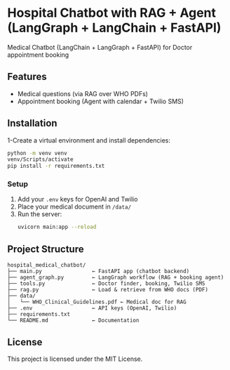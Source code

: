 # Hospital Chatbot with RAG + Agent (LangGraph + LangChain + FastAPI)
Medical Chatbot (LangChain + LangGraph + FastAPI) for Doctor appointment booking
## **Features**
- Medical questions (via RAG over WHO PDFs)
- Appointment booking (Agent with calendar + Twilio SMS)

## **Installation**
1-Create a virtual environment and install dependencies:
```sh
python -m venv venv
venv/Scripts/activate  
pip install -r requirements.txt
```

### Setup
1. Add your `.env` keys for OpenAI and Twilio
2. Place your medical document in `/data/`
3. Run the server:
   ```bash
   uvicorn main:app --reload

## **Project Structure**
```"plaintext"
hospital_medical_chatbot/
├── main.py                ← FastAPI app (chatbot backend)
├── agent_graph.py         ← LangGraph workflow (RAG + booking agent)
├── tools.py               ← Doctor finder, booking, Twilio SMS
├── rag.py                 ← Load & retrieve from WHO docs (PDF)
├── data/
│   └── WHO_Clinical_Guidelines.pdf ← Medical doc for RAG
├── .env                   ← API keys (OpenAI, Twilio)
├── requirements.txt
└── README.md              ← Documentation
```
## **License**

This project is licensed under the MIT License.


